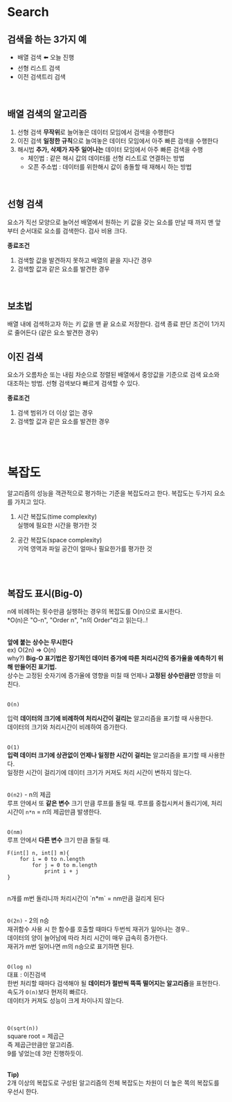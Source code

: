 # Search

## 검색을 하는 3가지 예
- 배열 검색 ⬅️ 오늘 진행
- 선형 리스트 검색
- 이전 검색트리 검색
<br>

## 배열 검색의 알고리즘
1. 선형 검색
**무작위**로 늘어놓은 데이터 모임에서 검색을 수행한다
2. 이진 검색
**일정한 규칙**으로 늘여놓은 데이터 모임에서 아주 빠른 검색을 수행한다
3. 해시법
**추가, 삭제가 자주 일어나는** 데이터 모임에서 아주 빠른 검색을 수행
    - 체인법 : 같은 해시 값의 데이터를 선형 리스트로 연결하는 방법
    - 오픈 주소법 : 데이터를 위한해시 값이 충돌할 때 재해시 하는 방법
<br>

## 선형 검색
요소가 직선 모양으로 늘어선 배열에서 원하는 키 값을 갖는 요소를 만날 때 까지 맨 앞부터 순서대로 요소를 검색한다.
검사 비용 크다.
<br>

**종료조건**
1. 검색할 값을 발견하지 못하고 배열의 끝을 지나간 경우
2. 검색할 값과 같은 요소를 발견한 경우
<br>

## 보초법
배열 내에 검색하고자 하는 키 값을 맨 끝 요소로 저장한다.
검색 종료 판단 조건이 1가지로 줄어든다 (같은 요소 발견한 경우)
<br>

## 이진 검색
요소가 오름차순 또는 내림 차순으로 정렬된 배열에서 중앙값을 기준으로 검색 요소와 대조하는 방법.
선형 검색보다 빠르게 검색할 수 있다.
<br>

**종료조건**
1. 검색 범위가 더 이상 없는 경우
2. 검색할 값과 같은 요소를 발견한 경우
<br>
<br>

# 복잡도
알고리즘의 성능을 객관적으로 평가하는 기준을 복잡도라고 한다.
복잡도는 두가지 요소를 가지고 있다.
1. 시간 복잡도(time complexity)<br>
    실행에 필요한 시간을 평가한 것<br>

2. 공간 복잡도(space complexity)<br>
    기억 영역과 파일 공간이 얼마나 필요한가를 평가한 것
<br>
<br>

## 복잡도 표시(Big-0)
n에 비례하는 횟수만큼 실행하는 경우의 복잡도를 O(n)으로 표시한다.
<br>
*O(n)은 "O-n", "Order n", "n의 Order"라고 읽는다..!
<br>
<br>

**앞에 붙는 상수는 무시한다**<br>
ex) O(2n) => O(n)<br>
why?) **Big-O 표기법은 장기적인 데이터 증가에 따른 처리시간의 증가율을 예측하기 위해 만들어진 표기법.** <br>
상수는 고정된 숫자기에 증가율에 영향을 미칠 때 언제나 **고정된 상수만큼만** 영향을 미친다.<br>
<br>

`O(n)`<br>

입력 **데이터의 크기에 비례하여 처리시간이 걸리는** 알고리즘을 표기할 때 사용한다.<br>
데이터의 크기와 처리시간이 비례하여 증가한다.<br>
<br>

`O(1)`<br>
**입력 데이터 크기에 상관없이 언제나 일정한 시간이 걸리는** 알고리즘을 표기할 때 사용한다.<br> 
일정한 시간이 걸리기에 데이터 크기가 커져도 처리 시간이 변하지 않는다.<br>
<br>

`O(n2)` - n의 제곱<br>
루프 안에서 또 **같은 변수** 크기 만큼 루프를 돌릴 때.
루프를 중첩시켜서 돌리기에, 처리시간이 `n*n` = n의 제곱만큼 발생한다.<br><br>

`O(nm)`<br>
루프 안에서 **다른 변수** 크기 만큼 돌릴 때.<br>
```
F(int[] n, int[] m){
    for i = 0 to n.length
        for j = 0 to m.length
            print i + j
}
```
<br>
n개를 m번 돌리니까 처리시간이 `n*m` = nm만큼 걸리게 된다<br><br>

`O(2n)` - 2의 n승<br>
재귀함수 사용 시 한 함수를 호출할 때마다 두번씩 재귀가 일어나는 경우..<br>
데이터의 양이 늘어남에 따라 처리 시간이 매우 급속히 증가한다.<br>
재귀가 m번 일어나면 m의 n승으로 표기하면 된다.<br><br>

`O(log n)`<br>
대표 : 이진검색<br>
한번 처리할 때마다 검색해야 될 **데이터가 절반씩 뚝뚝 떨어지는 알고리즘**을 표현한다.<br>
속도가 `O(n)`보다 현저히 빠르다.<br>
데이터가 커져도 성능이 크게 차이나지 않는다.<br>
<br>
<br>

`O(sqrt(n))`<br>
square root = 제곱근<br>
즉 제곱근만큼만 알고리즘.<br>
9를 넣었는데 3만 진행하듯이.
<br>
<br>

**Tip)**<br>
2개 이상의 복잡도로 구성된 알고리즘의 전체 복잡도는 차원이 더 높은 쪽의 복잡도를 우선시 한다.


